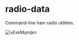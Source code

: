# radio-data

Command-line ham radio utilities.

![vExkMqmjkn](https://github.com/Basicprogrammer10/radio-data/assets/50306817/a8414a06-7da2-44cd-bb43-69e15e152c65)
